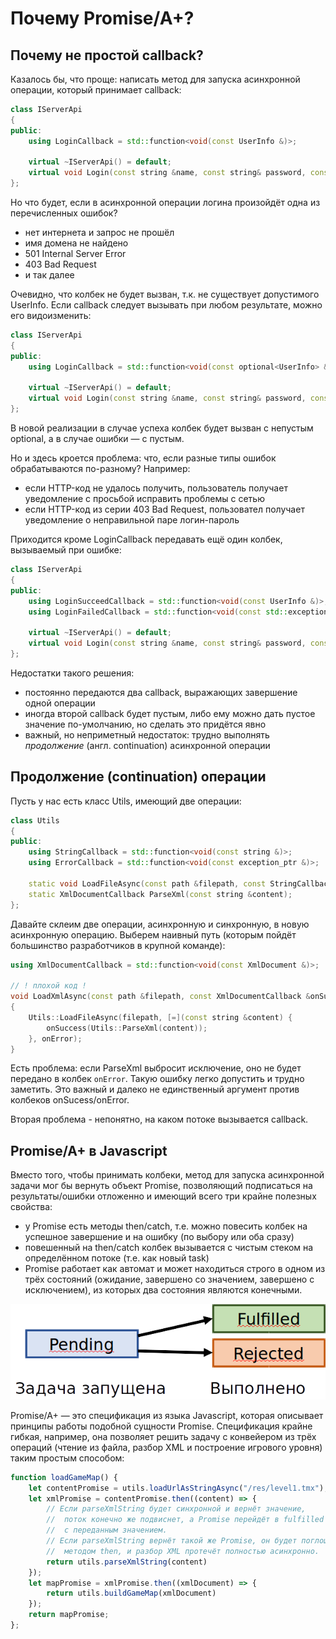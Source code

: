 # Почему Promise/A+?

## Почему не простой callback?

Казалось бы, что проще: написать метод для запуска асинхронной операции, который принимает callback:

```cpp
class IServerApi
{
public:
    using LoginCallback = std::function<void(const UserInfo &)>;

    virtual ~IServerApi() = default;
    virtual void Login(const string &name, const string& password, const LoginCallback &callback) = 0;
};
```

Но что будет, если в асинхронной операции логина произойдёт одна из перечисленных ошибок?

- нет интернета и запрос не прошёл
- имя домена не найдено
- 501 Internal Server Error
- 403 Bad Request
- и так далее

Очевидно, что колбек не будет вызван, т.к. не существует допустимого UserInfo. Если callback следует вызывать при любом результате, можно его видоизменить:

```cpp
class IServerApi
{
public:
    using LoginCallback = std::function<void(const optional<UserInfo> &)>;

    virtual ~IServerApi() = default;
    virtual void Login(const string &name, const string& password, const LoginCallback &callback) = 0;
};
```

В новой реализации в случае успеха колбек будет вызван с непустым optional, а в случае ошибки &mdash; с пустым.

Но и здесь кроется проблема: что, если разные типы ошибок обрабатываются по-разному? Например:

- если HTTP-код не удалось получить, пользователь получает уведомление с просьбой исправить проблемы с сетью
- если HTTP-код из серии 403 Bad Request, пользовател получает уведомление о неправильной паре логин-пароль

Приходится кроме LoginCallback передавать ещё один колбек, вызываемый при ошибке:

```cpp
class IServerApi
{
public:
    using LoginSucceedCallback = std::function<void(const UserInfo &)>;
    using LoginFailedCallback = std::function<void(const std::exception_ptr &)>;

    virtual ~IServerApi() = default;
    virtual void Login(const string &name, const string& password, const LoginSucceedCallback &onSuccess, const LoginFailedCallback &onFailed) = 0;
};
```

Недостатки такого решения:

- постоянно передаются два callback, выражающих завершение одной операции
- иногда второй callback будет пустым, либо ему можно дать пустое значение по-умолчанию, но сделать это придётся явно
- важный, но неприметный недостаток: трудно выполнять *продолжение* (англ. continuation) асинхронной операции

## Продолжение (continuation) операции

Пусть у нас есть класс Utils, имеющий две операции:

```cpp
class Utils
{
public:
    using StringCallback = std::function<void(const string &)>;
    using ErrorCallback = std::function<void(const exception_ptr &)>;

    static void LoadFileAsync(const path &filepath, const StringCallback &onSuccess, const ErrorCallback &onError);
    static XmlDocumentCallback ParseXml(const string &content);
};
```

Давайте склеим две операции, асинхронную и синхронную, в новую асинхронную операцию. Выберем наивный путь (которым пойдёт большинство разработчиков в крупной команде):

```cpp
using XmlDocumentCallback = std::function<void(const XmlDocument &)>;

// ! плохой код !
void LoadXmlAsync(const path &filepath, const XmlDocumentCallback &onSuccess, const ErrorCallback &onError)
{
    Utils::LoadFileAsync(filepath, [=](const string &content) {
        onSuccess(Utils::ParseXml(content));
    }, onError);
}
```

Есть проблема: если ParseXml выбросит исключение, оно не будет передано в колбек `onError`. Такую ошибку легко допустить и трудно заметить. Это важный и далеко не единственный аргумент против колбеков onSucess/onError.

Вторая проблема - непонятно, на каком потоке вызывается callback.

## Promise/A+ в Javascript

Вместо того, чтобы принимать колбеки, метод для запуска асинхронной задачи мог бы вернуть объект Promise, позволяющий подписаться на результаты/ошибки отложенно и имеющий всего три крайне полезных свойства:

- у Promise есть методы then/catch, т.е. можно повесить колбек на успешное завершение и на ошибку (по выбору или оба сразу)
- повешенный на then/catch колбек вызывается с чистым стеком на определённом потоке (т.е. как новый task)
- Promise работает как автомат и может находиться строго в одном из трёх состояний (ожидание, завершено со значением, завершено с исключением), из которых два состояния являются конечными.

![Иллюстрация](img/promise-states.png)

Promise/A+ &mdash; это спецификация из языка Javascript, которая описывает принципы работы подобной сущности Promise. Спецификация крайне гибкая, например, она позволяет решить задачу с конвейером из трёх операций (чтение из файла, разбор XML и построение игрового уровня) таким простым способом:

```js
function loadGameMap() {
    let contentPromise = utils.loadUrlAsStringAsync("/res/level1.tmx");
    let xmlPromise = contentPromise.then((content) => {
        // Если parseXmlString будет синхронной и вернёт значение,
        //  поток конечно же подвиснет, а Promise перейдёт в fulfilled state
        //  с переданным значением.
        // Если parseXmlString вернёт такой же Promise, он будет поглощён
        //  методом then, и разбор XML протечёт полностью асинхронно.
        return utils.parseXmlString(content)
    });
    let mapPromise = xmlPromise.then((xmlDocument) => {
        return utils.buildGameMap(xmlDocument)
    });
    return mapPromise;
};
```
